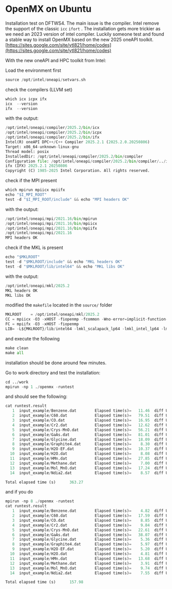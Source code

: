 # OpenMX on Ubuntu

Installation test on DFTWS4. The main issue is the compiler. Intel remove the support of the classic `icc` `ifort` . The installation gets more trickier as we need an 2023 version of intel compiler. Luckily someone test and found a stable way to install OpenMX based on the new 2025 oneAPI toolkit. [https://sites.google.com/site/ytl821/home/codes](https://sites.google.com/site/ytl821/home/codes)

With the new oneAPI and HPC toolkit from Intel:

Load the environment first

```python
source /opt/intel/oneapi/setvars.sh
```

check the compilers (LLVM set)

```python
which icx icpx ifx
icx  --version
ifx  --version
```

with the output:

```python
/opt/intel/oneapi/compiler/2025.2/bin/icx
/opt/intel/oneapi/compiler/2025.2/bin/icpx
/opt/intel/oneapi/compiler/2025.2/bin/ifx
Intel(R) oneAPI DPC++/C++ Compiler 2025.2.1 (2025.2.0.20250806)
Target: x86_64-unknown-linux-gnu
Thread model: posix
InstalledDir: /opt/intel/oneapi/compiler/2025.2/bin/compiler
Configuration file: /opt/intel/oneapi/compiler/2025.2/bin/compiler/../icx.cfg
ifx (IFX) 2025.2.1 20250806
Copyright (C) 1985-2025 Intel Corporation. All rights reserved.
```

check if the MPI present

```python
which mpirun mpiicx mpiifx
echo "$I_MPI_ROOT"
test -d "$I_MPI_ROOT/include" && echo "MPI headers OK"
```

with the output:

```python
/opt/intel/oneapi/mpi/2021.16/bin/mpirun
/opt/intel/oneapi/mpi/2021.16/bin/mpiicx
/opt/intel/oneapi/mpi/2021.16/bin/mpiifx
/opt/intel/oneapi/mpi/2021.16
MPI headers OK
```

check if the MKL is present 

```python
echo "$MKLROOT"
test -d "$MKLROOT/include" && echo "MKL headers OK"
test -d "$MKLROOT/lib/intel64" && echo "MKL libs OK"
```

with the output:

```python
/opt/intel/oneapi/mkl/2025.2
MKL headers OK
MKL libs OK
```

modified the `makefile` located in the `source/` folder

```python
MKLROOT    = /opt/intel/oneapi/mkl/2025.2
CC = mpiicx -O3 -xHOST -fiopenmp -fcommon -Wno-error=implicit-function-declaration -I${MKLROOT}/include -I${MKLROOT}/include/fftw
FC = mpiifx -O3 -xHOST -fiopenmp
LIB= -L${MKLROOT}/lib/intel64 -lmkl_scalapack_lp64 -lmkl_intel_lp64 -lmkl_intel_thread -lmkl_core -lifcore -lmkl_blacs_intelmpi_lp64 -liomp5 -lpthread -lm -ldl
```

and execute the following 

```python
make clean
make all
```

installation should be done around few minutes.

Go to work directory and test the installation:

```python
cd ../work
mpirun -np 1 ./openmx -runtest
```

and should see the following:

```python
cat runtest.result
   1  input_example/Benzene.dat        Elapsed time(s)=   11.46  diff Utot= 0.000000000029  diff Force= 0.000000000001
   2  input_example/C60.dat            Elapsed time(s)=   79.51  diff Utot= 0.000000000007  diff Force= 0.000000000005
   3  input_example/CO.dat             Elapsed time(s)=   16.95  diff Utot= 0.000000000026  diff Force= 0.000000008290
   4  input_example/Cr2.dat            Elapsed time(s)=   12.62  diff Utot= 0.000000000025  diff Force= 0.000000000075
   5  input_example/Crys-MnO.dat       Elapsed time(s)=   56.21  diff Utot= 0.000000000012  diff Force= 0.000000000056
   6  input_example/GaAs.dat           Elapsed time(s)=   81.01  diff Utot= 0.000000000006  diff Force= 0.000000000001
   7  input_example/Glycine.dat        Elapsed time(s)=   18.09  diff Utot= 0.000000000001  diff Force= 0.000000000001
   8  input_example/Graphite4.dat      Elapsed time(s)=    8.30  diff Utot= 0.000000000014  diff Force= 0.000000000053
   9  input_example/H2O-EF.dat         Elapsed time(s)=   10.37  diff Utot= 0.000000000001  diff Force= 0.000000000003
  10  input_example/H2O.dat            Elapsed time(s)=    8.08  diff Utot= 0.000000000001  diff Force= 0.000000003207
  11  input_example/HMn.dat            Elapsed time(s)=   27.85  diff Utot= 0.000000000131  diff Force= 0.000000000021
  12  input_example/Methane.dat        Elapsed time(s)=    7.00  diff Utot= 0.000000000003  diff Force= 0.000000000001
  13  input_example/Mol_MnO.dat        Elapsed time(s)=   17.24  diff Utot= 0.000000000187  diff Force= 0.000000000148
  14  input_example/Ndia2.dat          Elapsed time(s)=    8.57  diff Utot= 0.000000000001  diff Force= 0.000000000000

Total elapsed time (s)      363.27
```

and if you do 

```python
mpirun -np 8 ./openmx -runtest
cat runtest.result
   1  input_example/Benzene.dat        Elapsed time(s)=    4.82  diff Utot= 0.000000000038  diff Force= 0.000000000004
   2  input_example/C60.dat            Elapsed time(s)=   17.59  diff Utot= 0.000000000004  diff Force= 0.000000000001
   3  input_example/CO.dat             Elapsed time(s)=    8.85  diff Utot= 0.000000000096  diff Force= 0.000000000238
   4  input_example/Cr2.dat            Elapsed time(s)=    9.84  diff Utot= 0.000000000912  diff Force= 0.000000000172
   5  input_example/Crys-MnO.dat       Elapsed time(s)=   22.61  diff Utot= 0.000000000011  diff Force= 0.000000000003
   6  input_example/GaAs.dat           Elapsed time(s)=   38.07  diff Utot= 0.000000000004  diff Force= 0.000000000001
   7  input_example/Glycine.dat        Elapsed time(s)=    5.36  diff Utot= 0.000000000001  diff Force= 0.000000000001
   8  input_example/Graphite4.dat      Elapsed time(s)=    5.97  diff Utot= 0.000000000022  diff Force= 0.000000000012
   9  input_example/H2O-EF.dat         Elapsed time(s)=    5.20  diff Utot= 0.000000000000  diff Force= 0.000000000001
  10  input_example/H2O.dat            Elapsed time(s)=    4.81  diff Utot= 0.000000000000  diff Force= 0.000000000512
  11  input_example/HMn.dat            Elapsed time(s)=   13.68  diff Utot= 0.000000000132  diff Force= 0.000000000002
  12  input_example/Methane.dat        Elapsed time(s)=    3.91  diff Utot= 0.000000000004  diff Force= 0.000000000001
  13  input_example/Mol_MnO.dat        Elapsed time(s)=    9.74  diff Utot= 0.000000000371  diff Force= 0.000000000011
  14  input_example/Ndia2.dat          Elapsed time(s)=    7.55  diff Utot= 0.000000000001  diff Force= 0.000000000000

Total elapsed time (s)      157.98
```
